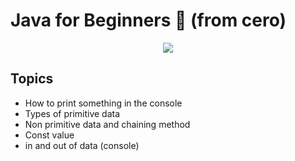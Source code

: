 # Java for Beginners 🍵 (from cero)

<div align="center">
  <img src="https://media.giphy.com/media/LG1ZZP1Go0D8j7YsWy/giphy.gif" />
</div>

## **Topics**
- How to print something in the console
- Types of primitive data
- Non primitive data and chaining method
- Const value
- in and out of data (console)
